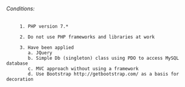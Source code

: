###### Conditions:
 
         1. PHP version 7.*

         2. Do not use PHP frameworks and libraries at work

         3. Have been applied
            a. JQuery
            b. Simple Db (singleton) class using PDO to access MySQL database
            c. MVC approach without using a framework 
            d. Use Bootstrap http://getbootstrap.com/ as a basis for decoration
            